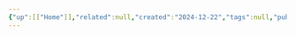 ```yaml
---
{"up":[["Home"]],"related":null,"created":"2024-12-22","tags":null,"publish":true,"PassFrontmatter":true}
---
```


